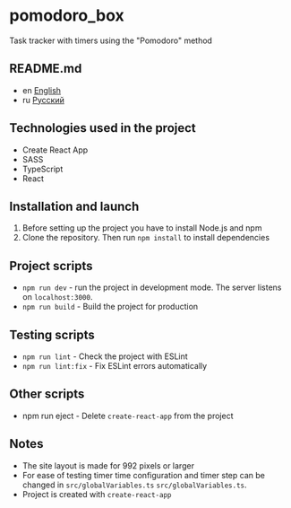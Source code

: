 # pomodoro_box

Task tracker with timers using the "Pomodoro" method

## README.md

* en [English](README.md)
* ru [Русский](./readme/README.ru.md)

## Technologies used in the project

* Create React App
* SASS
* TypeScript
* React

## Installation and launch

1. Before setting up the project you have to install Node.js and npm
2. Clone the repository. Then run `npm install` to install dependencies

## Project scripts

* `npm run dev` - run the project in development mode.
  The server listens on `localhost:3000`.
* `npm run build` - Build the project for production

## Testing scripts

* `npm run lint` - Check the project with ESLint
* `npm run lint:fix` - Fix ESLint errors automatically

## Other scripts

* npm run eject - Delete `create-react-app` from the project

## Notes

* The site layout is made for 992 pixels or larger
* For ease of testing timer time configuration and timer step can be
  changed in `src/globalVariables.ts`
  `src/globalVariables.ts`.
* Project is created with `create-react-app`
